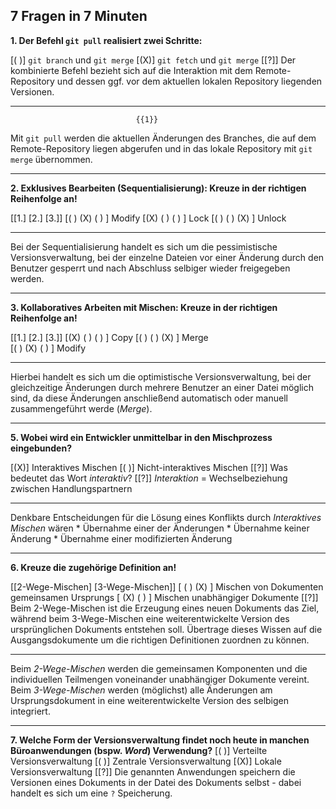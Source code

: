 ## 7 Fragen in 7 Minuten


**1. Der Befehl `git pull` realisiert zwei Schritte:**

[( )] `git branch` und `git merge`
[(X)] `git fetch` und `git merge`
[[?]] Der kombinierte Befehl bezieht sich auf die Interaktion mit dem Remote-Repository und dessen ggf. vor dem aktuellen lokalen Repository liegenden Versionen.
***********************************************************************

                                {{1}}
Mit `git pull` werden die aktuellen Änderungen des Branches, die auf dem Remote-Repository
liegen abgerufen und in das lokale Repository mit `git merge` übernommen.

***********************************************************************

**2. Exklusives Bearbeiten (Sequentialisierung): Kreuze in der richtigen Reihenfolge an!** 

[[1.] [2.] [3.]]
[( )  (X)  ( ) ]       Modify 
[(X)  ( )  ( ) ]       Lock 
[( )  ( )  (X) ]       Unlock 
***********************************************************************

Bei der Sequentialisierung handelt es sich um die pessimistische Versionsverwaltung, bei der einzelne Dateien vor einer Änderung durch den Benutzer gesperrt und nach Abschluss selbiger wieder freigegeben werden. 

***********************************************************************


**3. Kollaboratives Arbeiten mit Mischen: Kreuze in der richtigen Reihenfolge an!** 

[[1.] [2.] [3.]]
[(X)  ( )  ( ) ]       Copy 
[( )  ( )  (X) ]       Merge  
[( )  (X)  ( ) ]       Modify 
***********************************************************************

Hierbei handelt es sich um die optimistische Versionsverwaltung, bei der gleichzeitige Änderungen durch mehrere Benutzer an einer Datei möglich sind, da diese Änderungen anschließend automatisch oder manuell zusammengeführt werde (*Merge*). 

***********************************************************************


**5. Wobei wird ein Entwickler unmittelbar in den Mischprozess eingebunden?** 

[(X)] Interaktives Mischen 
[( )] Nicht-interaktives Mischen 
[[?]] Was bedeutet das Wort *interaktiv*? 
[[?]] *Interaktion* = Wechselbeziehung zwischen Handlungspartnern 
***********************************************************************

Denkbare Entscheidungen für die Lösung eines Konflikts durch *Interaktives Mischen* wären 
    * Übernahme einer der Änderungen 
    * Übernahme keiner Änderung 
    * Übernahme einer modifizierten Änderung 

***********************************************************************

**6. Kreuze die zugehörige Definition an!**

[[2-Wege-Mischen] [3-Wege-Mischen]]
[       ( )              (X)      ]       Mischen von Dokumenten gemeinsamen Ursprungs 
[       (X)              ( )      ]       Mischen unabhängiger Dokumente 
[[?]] Beim 2-Wege-Mischen ist die Erzeugung eines neuen Dokuments das Ziel, während beim 3-Wege-Mischen eine weiterentwickelte Version des ursprünglichen Dokuments entstehen soll. Übertrage dieses Wissen auf die Ausgangsdokumente um die richtigen Definitionen zuordnen zu können. 
***********************************************************************

Beim *2-Wege-Mischen* werden die gemeinsamen Komponenten und die individuellen Teilmengen voneinander unabhängiger Dokumente vereint. 
Beim *3-Wege-Mischen* werden (möglichst) alle Änderungen am Ursprungsdokument in eine weiterentwickelte Version des selbigen integriert. 

***********************************************************************


**7. Welche Form der Versionsverwaltung findet noch heute in manchen Büroanwendungen (bspw. *Word*) Verwendung?** 
[( )] Verteilte Versionsverwaltung 
[( )] Zentrale Versionsverwaltung 
[(X)] Lokale Versionsverwaltung 
[[?]] Die genannten Anwendungen speichern die Versionen eines Dokuments in der Datei des Dokuments selbst - dabei handelt es sich um eine `?` Speicherung. 
